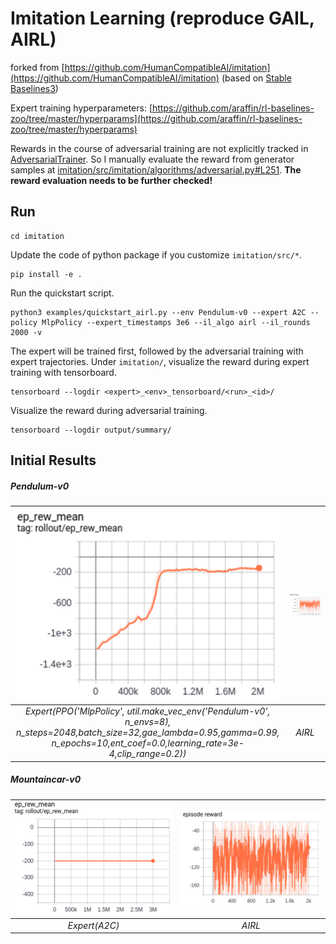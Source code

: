 # Imitation Learning (reproduce GAIL, AIRL)
forked from [https://github.com/HumanCompatibleAI/imitation](https://github.com/HumanCompatibleAI/imitation) (based on [Stable Baselines3](https://stable-baselines3.readthedocs.io/en/master/index.html))

Expert training hyperparameters: [https://github.com/araffin/rl-baselines-zoo/tree/master/hyperparams](https://github.com/araffin/rl-baselines-zoo/tree/master/hyperparams)

Rewards in the course of adversarial training are not explicitly tracked in [AdversarialTrainer](https://github.com/krosac/imitation/blob/master/imitation/src/imitation/algorithms/adversarial.py).
So I manually evaluate the reward from generator samples at [imitation/src/imitation/algorithms/adversarial.py#L251](https://github.com/krosac/imitation/blob/master/imitation/src/imitation/algorithms/adversarial.py#L251). 
**The reward evaluation needs to be further checked!**

## Run
```
cd imitation
```
Update the code of python package if you customize ``imitation/src/*``. 
```
pip install -e .
```
Run the quickstart script.
```
python3 examples/quickstart_airl.py --env Pendulum-v0 --expert A2C --policy MlpPolicy --expert_timestamps 3e6 --il_algo airl --il_rounds 2000 -v
```
The expert will be trained first, followed by the adversarial training with expert trajectories.
Under ``imitation/``, visualize the reward during expert training with tensorboard.
```
tensorboard --logdir <expert>_<env>_tensorboard/<run>_<id>/
```
Visualize the reward during adversarial training.
```
tensorboard --logdir output/summary/
```

## Initial Results

##### Pendulum-v0
|![](https://github.com/krosac/imitation/blob/master/images/pendulum_ppo.PNG) | ![](https://github.com/krosac/imitation/blob/master/images/pendulum_ppo_airl.PNG)|
|:--:| :--:|
|*Expert(PPO('MlpPolicy', util.make_vec_env('Pendulum-v0', n_envs=8),<br> n_steps=2048,batch_size=32,gae_lambda=0.95,gamma=0.99,<br> n_epochs=10,ent_coef=0.0,learning_rate=3e-4,clip_range=0.2))* |*AIRL*|

##### Mountaincar-v0
|![](https://github.com/krosac/imitation/blob/master/images/mountaincar_a2c.PNG)|![](https://github.com/krosac/imitation/blob/master/images/mountaincar_airl.PNG)|
|:--:|:--:|
|*Expert(A2C)*|*AIRL*|
